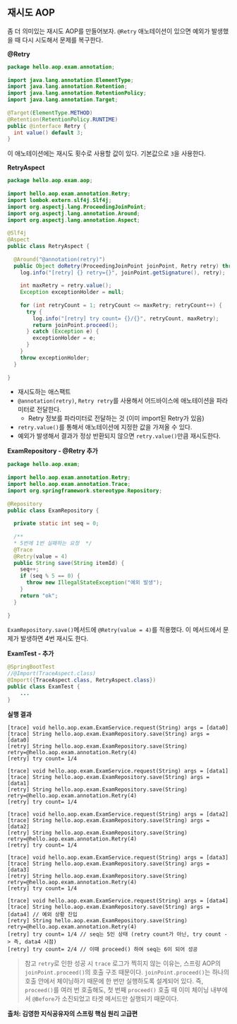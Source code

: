 ## 재시도 AOP
좀 더 의미있는 재시도 AOP를 만들어보자.
`@Retry` 애노테이션이 있으면 예외가 발생했을 때 다시 시도해서 문제를 복구한다.

__@Retry__
```java
package hello.aop.exam.annotation;  
  
import java.lang.annotation.ElementType;  
import java.lang.annotation.Retention;  
import java.lang.annotation.RetentionPolicy;  
import java.lang.annotation.Target;  
  
@Target(ElementType.METHOD)  
@Retention(RetentionPolicy.RUNTIME)  
public @interface Retry {  
  int value() default 3;  
}
```

이 애노테이션에는 재시도 횟수로 사용할 값이 있다. 기본값으로 `3`을 사용한다.

__RetryAspect__
```java
package hello.aop.exam.aop;  
  
import hello.aop.exam.annotation.Retry;  
import lombok.extern.slf4j.Slf4j;  
import org.aspectj.lang.ProceedingJoinPoint;  
import org.aspectj.lang.annotation.Around;  
import org.aspectj.lang.annotation.Aspect;  
  
@Slf4j  
@Aspect  
public class RetryAspect {  
    
  @Around("@annotation(retry)")  
  public Object doRetry(ProceedingJoinPoint joinPoint, Retry retry) throws Throwable {  
    log.info("[retry] {} retry={}", joinPoint.getSignature(), retry);  
      
    int maxRetry = retry.value();  
    Exception exceptionHolder = null;  
      
    for (int retryCount = 1; retryCount <= maxRetry; retryCount++) {  
      try {  
        log.info("[retry] try count= {}/{}", retryCount, maxRetry);  
        return joinPoint.proceed();  
      } catch (Exception e) {  
        exceptionHolder = e;  
      }  
    }  
    throw exceptionHolder;  
  }  
  
}
```
- 재시도하는 애스팩트
- `@annotation(retry)`, `Retry retry`를 사용해서 어드바이스에 애노테이션을 파라미터로 전달한다.
	- Retry 정보를 파라미터로 전달하는 것 (이미 import된 Retry가 있음)
- `retry.value()`를 통해서 애노테이션에 지정한 값을 가져올 수 있다.
- 예외가 발생해서 결과가 정상 반환되지 않으면 `retry.value()`만큼 재시도한다.

__ExamRepository - @Retry 추가__
```java
package hello.aop.exam;  
  
import hello.aop.exam.annotation.Retry;  
import hello.aop.exam.annotation.Trace;  
import org.springframework.stereotype.Repository;  
  
@Repository  
public class ExamRepository {  
  
  private static int seq = 0;  
  
  /**  
  * 5번에 1번 실패하는 요청  */  
  @Trace  
  @Retry(value = 4)  
  public String save(String itemId) {  
    seq++;  
    if (seq % 5 == 0) {  
      throw new IllegalStateException("예외 발생");  
    }  
    return "ok";  
  }  
  
}
```

`ExamRepository.save()`메서드에 `@Retry(value = 4)`를 적용했다. 이 메서드에서 문제가 발생하면 4번 재시도 한다.

__ExamTest - 추가__
```java
@SpringBootTest  
//@Import(TraceAspect.class)  
@Import({TraceAspect.class, RetryAspect.class})  
public class ExamTest {
	...
}
```

__실행 결과__
```
[trace] void hello.aop.exam.ExamService.request(String) args = [data0]
[trace] String hello.aop.exam.ExamRepository.save(String) args = [data0]
[retry] String hello.aop.exam.ExamRepository.save(String) retry=@hello.aop.exam.annotation.Retry(4)
[retry] try count= 1/4

[trace] void hello.aop.exam.ExamService.request(String) args = [data1]
[trace] String hello.aop.exam.ExamRepository.save(String) args = [data1]
[retry] String hello.aop.exam.ExamRepository.save(String) retry=@hello.aop.exam.annotation.Retry(4)
[retry] try count= 1/4

[trace] void hello.aop.exam.ExamService.request(String) args = [data2]
[trace] String hello.aop.exam.ExamRepository.save(String) args = [data2]
[retry] String hello.aop.exam.ExamRepository.save(String) retry=@hello.aop.exam.annotation.Retry(4)
[retry] try count= 1/4

[trace] void hello.aop.exam.ExamService.request(String) args = [data3]
[trace] String hello.aop.exam.ExamRepository.save(String) args = [data3]
[retry] String hello.aop.exam.ExamRepository.save(String) retry=@hello.aop.exam.annotation.Retry(4)
[retry] try count= 1/4

[trace] void hello.aop.exam.ExamService.request(String) args = [data4]
[trace] String hello.aop.exam.ExamRepository.save(String) args = [data4] // 예외 상황 진입
[retry] String hello.aop.exam.ExamRepository.save(String) retry=@hello.aop.exam.annotation.Retry(4)
[retry] try count= 1/4 // seq는 5인 상태 (retry count가 아닌, try count -> 즉, data4 시점)
[retry] try count= 2/4 // 이때 proceed() 하여 seq는 6이 되어 성공
```

> 참고
> `retry`로 인한 성공 시 `trace` 로그가 찍히지 않는 이유는, 스프링 AOP의 `joinPoint.proceed()`의 호출 구조 때문이다.
> `joinPoint.proceed()`는 하나의 호출 안에서 체이닝하기 때문에 한 번만 실행하도록 설계되어 있다.
> 즉, `proceed()`를 여러 번 호출해도, 첫 번째 `proceed()` 호출 때 이미 체이닝 내부에서 `@Before`가 소진되었고 타겟 메서드만 실행되기 때문이다.




__출처: 김영한 지식공유자의 스프링 핵심 원리 고급편__